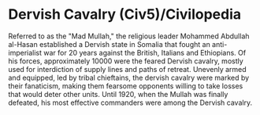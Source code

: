 # Dervish Cavalry (Civ5)/Civilopedia

Referred to as the "Mad Mullah," the religious leader Mohammed Abdullah al-Hasan established a Dervish state in Somalia that fought an anti-imperialist war for 20 years against the British, Italians and Ethiopians. Of his forces, approximately 10000 were the feared Dervish cavalry, mostly used for interdiction of supply lines and paths of retreat. Unevenly armed and equipped, led by tribal chieftains, the dervish cavalry were marked by their fanaticism, making them fearsome opponents willing to take losses that would deter other units. Until 1920, when the Mullah was finally defeated, his most effective commanders were among the Dervish cavalry.